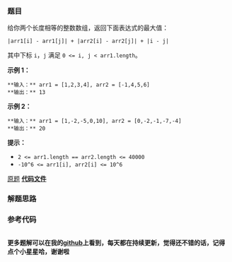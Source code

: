 ### 题目
给你两个长度相等的整数数组，返回下面表达式的最大值：

`|arr1[i] - arr1[j]| + |arr2[i] - arr2[j]| + |i - j|`

其中下标 `i`，`j` 满足 `0 <= i, j < arr1.length`。



**示例 1：**

    
    
    **输入：** arr1 = [1,2,3,4], arr2 = [-1,4,5,6]
    **输出：** 13
    

**示例 2：**

    
    
    **输入：** arr1 = [1,-2,-5,0,10], arr2 = [0,-2,-1,-7,-4]
    **输出：** 20



**提示：**

  * `2 <= arr1.length == arr2.length <= 40000`
  * `-10^6 <= arr1[i], arr2[i] <= 10^6`

[原题](https://leetcode-cn.com/problems/maximum-of-absolute-value-expression/)    **[代码文件]()**


### 解题思路




### 参考代码

```go


```




**更多题解可以在我的[github](https://github.com/LZH139/leetcode_Go)上看到，每天都在持续更新，觉得还不错的话，记得点个小星星哈，谢谢啦**
